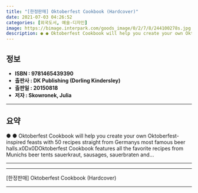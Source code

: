 ```yaml
---
title: "[한정판매] Oktoberfest Cookbook (Hardcover)"
date: 2021-07-03 04:26:52
categories: [외국도서, 예술-디자인]
image: https://bimage.interpark.com/goods_image/0/2/7/8/244100278s.jpg
description: ● ● Oktoberfest Cookbook will help you create your own Oktoberfest-inspired feasts with 50 recipes straight from Germanys most famous beer halls.x0Dx0DOktober
---
```


## **정보**

- **ISBN : 9781465439390**
- **출판사 : DK Publishing (Dorling Kindersley)**
- **출판일 : 20150818**
- **저자 : Skowronek, Julia**

------



## **요약**

●  ●  Oktoberfest Cookbook will help you create your own Oktoberfest-inspired feasts with 50 recipes straight from Germanys most famous beer halls.x0Dx0DOktoberfest Cookbook features all the favorite recipes from Munichs beer tents sauerkraut, sausages, sauerbraten and... 

------



------


[한정판매] Oktoberfest Cookbook (Hardcover) 

------


